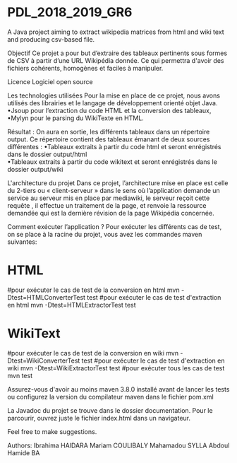 # PDL_2018_2019_GR6
A Java project aiming to extract wikipedia matrices from html and wiki text and producing csv-based file.

Objectif
  Ce projet a pour but d’extraire des tableaux pertinents sous formes de CSV à partir d’une URL  Wikipédia donnée. Ce qui permettra d'avoir des fichiers cohérents, homogènes et faciles à manipuler.

Licence 
  Logiciel open source

Les technologies utilisées 
 Pour la mise en place de ce projet, nous avons utilisés des librairies et le langage de développement orienté objet Java.
  •Jsoup pour l’extraction du code HTML et la conversion des tableaux,
  •Mylyn pour le parsing du WikiTexte en HTML.
 
Résultat : On aura en sortie, les différents tableaux dans un répertoire output.
Ce répertoire contient des tableaux émanant  de deux sources différentes :
  •Tableaux extraits à partir du code html et seront enrégistrés dans le dossier output/html  
  •Tableaux extraits à partir du code wikitext et seront enrégistrés dans le dossier output/wiki

L'architecture du projet 
 Dans ce projet, l’architecture mise en place est celle du 2-tiers ou « client-serveur » dans le sens où  l’application demande un service au serveur mis en place par mediawiki, le serveur reçoit cette requête , il effectue un traitement de la page, et renvoie la ressource demandée qui est la dernière révision de la page Wikipédia concernée.

Comment exécuter l’application ? 
 Pour exécuter les différents cas de test, on se place à la racine du projet, vous avez les commandes maven suivantes: 
 
 # HTML
 #pour exécuter le cas de test de la conversion en html
   mvn -Dtest=HTMLConverterTest test 
 #pour exécuter le cas de test d'extraction en html
   mvn -Dtest=HTMLExtractorTest test

 # WikiText
 #pour exécuter le cas de test de la conversion en wiki
   mvn -Dtest=WikiConverterTest test
 #pour exécuter le cas de test d'extraction en wiki
   mvn -Dtest=WikiExtractorTest test
 #pour exécuter tous les cas de test
   mvn test

Assurez-vous d'avoir au moins maven 3.8.0 installé avant de lancer les tests ou configurez la version du compilateur maven dans le fichier pom.xml

La Javadoc du projet se trouve dans le dossier documentation. Pour le parcourir, ouvrez juste le fichier index.html dans un navigateur.

Feel free to make suggestions.

Authors:
	Ibrahima HAIDARA
	Mariam COULIBALY
	Mahamadou SYLLA
	Abdoul Hamide BA


